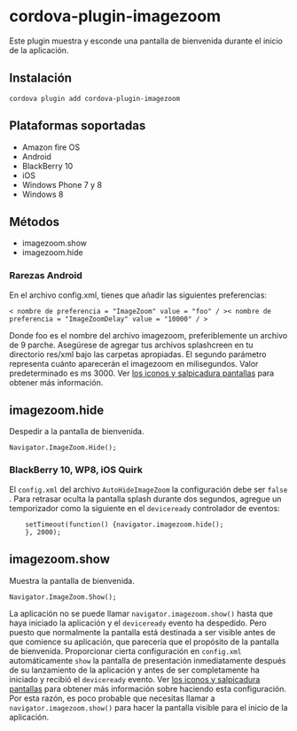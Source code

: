 <!---
    Licensed to the Apache Software Foundation (ASF) under one
    or more contributor license agreements.  See the NOTICE file
    distributed with this work for additional information
    regarding copyright ownership.  The ASF licenses this file
    to you under the Apache License, Version 2.0 (the
    "License"); you may not use this file except in compliance
    with the License.  You may obtain a copy of the License at

      http://www.apache.org/licenses/LICENSE-2.0

    Unless required by applicable law or agreed to in writing,
    software distributed under the License is distributed on an
    "AS IS" BASIS, WITHOUT WARRANTIES OR CONDITIONS OF ANY
    KIND, either express or implied.  See the License for the
    specific language governing permissions and limitations
    under the License.
-->

# cordova-plugin-imagezoom

Este plugin muestra y esconde una pantalla de bienvenida durante el inicio de la aplicación.

## Instalación

    cordova plugin add cordova-plugin-imagezoom
    

## Plataformas soportadas

*   Amazon fire OS
*   Android
*   BlackBerry 10
*   iOS
*   Windows Phone 7 y 8
*   Windows 8

## Métodos

*   imagezoom.show
*   imagezoom.hide

### Rarezas Android

En el archivo config.xml, tienes que añadir las siguientes preferencias:

    < nombre de preferencia = "ImageZoom" value = "foo" / >< nombre de preferencia = "ImageZoomDelay" value = "10000" / >
    

Donde foo es el nombre del archivo imagezoom, preferiblemente un archivo de 9 parche. Asegúrese de agregar tus archivos splashcreen en tu directorio res/xml bajo las carpetas apropiadas. El segundo parámetro representa cuánto aparecerán el imagezoom en milisegundos. Valor predeterminado es ms 3000. Ver [los iconos y salpicadura pantallas][1] para obtener más información.

 [1]: http://cordova.apache.org/docs/en/edge/config_ref_images.md.html

## imagezoom.hide

Despedir a la pantalla de bienvenida.

    Navigator.ImageZoom.Hide();
    

### BlackBerry 10, WP8, iOS Quirk

El `config.xml` del archivo `AutoHideImageZoom` la configuración debe ser `false` . Para retrasar oculta la pantalla splash durante dos segundos, agregue un temporizador como la siguiente en el `deviceready` controlador de eventos:

        setTimeout(function() {navigator.imagezoom.hide();
        }, 2000);
    

## imagezoom.show

Muestra la pantalla de bienvenida.

    Navigator.ImageZoom.Show();
    

La aplicación no se puede llamar `navigator.imagezoom.show()` hasta que haya iniciado la aplicación y el `deviceready` evento ha despedido. Pero puesto que normalmente la pantalla está destinada a ser visible antes de que comience su aplicación, que parecería que el propósito de la pantalla de bienvenida. Proporcionar cierta configuración en `config.xml` automáticamente `show` la pantalla de presentación inmediatamente después de su lanzamiento de la aplicación y antes de ser completamente ha iniciado y recibió el `deviceready` evento. Ver [los iconos y salpicadura pantallas][1] para obtener más información sobre haciendo esta configuración. Por esta razón, es poco probable que necesitas llamar a `navigator.imagezoom.show()` para hacer la pantalla visible para el inicio de la aplicación.
